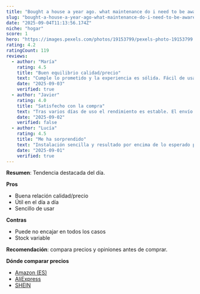 ```yaml
---
title: "Bought a house a year ago. what maintenance do i need to be aware of?"
slug: "bought-a-house-a-year-ago-what-maintenance-do-i-need-to-be-aware-of"
date: "2025-09-04T11:13:56.174Z"
niche: "hogar"
score: 1
hero: "https://images.pexels.com/photos/19153799/pexels-photo-19153799.jpeg?auto=compress&cs=tinysrgb&fit=crop&h=627&w=1200&auto=compress&cs=tinysrgb&w=1024&h=576&fit=crop"
rating: 4.2
ratingCount: 119
reviews:
  - author: "María"
    rating: 4.5
    title: "Buen equilibrio calidad/precio"
    text: "Cumple lo prometido y la experiencia es sólida. Fácil de usar y con detalles bien resueltos."
    date: "2025-09-03"
    verified: true
  - author: "Javier"
    rating: 4.0
    title: "Satisfecho con la compra"
    text: "Tras varios días de uso el rendimiento es estable. El envío llegó en buen estado."
    date: "2025-09-02"
    verified: false
  - author: "Lucía"
    rating: 4.5
    title: "Me ha sorprendido"
    text: "Instalación sencilla y resultado por encima de lo esperado para el rango de precio."
    date: "2025-09-01"
    verified: true
---
```


**Resumen**: Tendencia destacada del día.

**Pros**
- Buena relación calidad/precio
- Útil en el día a día
- Sencillo de usar

**Contras**
- Puede no encajar en todos los casos
- Stock variable

**Recomendación**: compara precios y opiniones antes de comprar.

**Dónde comparar precios**
- [Amazon (ES)](https://www.amazon.es/s?k=Bought+a+house+a+year+ago.+what+maintenance+do+i+need+to+be+aware+of%3F&language=es_ES&tag=teknovashop25-21)
- [AliExpress](https://es.aliexpress.com/wholesale?SearchText=Bought+a+house+a+year+ago.+what+maintenance+do+i+need+to+be+aware+of%3F)
- [SHEIN](https://es.shein.com/pdsearch?keyword=Bought+a+house+a+year+ago.+what+maintenance+do+i+need+to+be+aware+of%3F)
